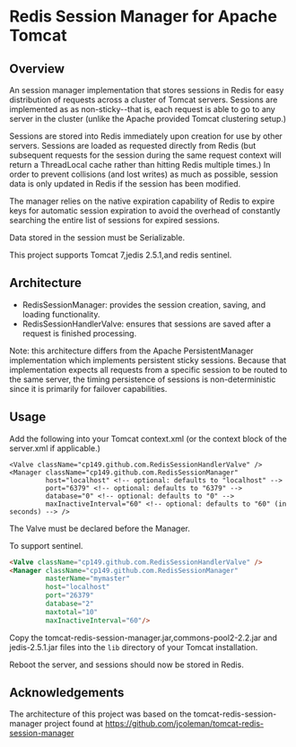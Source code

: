 Redis Session Manager for Apache Tomcat
=======================================

Overview
--------

An session manager implementation that stores sessions in Redis for easy distribution of requests across a cluster of Tomcat servers. Sessions are implemented as as non-sticky--that is, each request is able to go to any server in the cluster (unlike the Apache provided Tomcat clustering setup.)

Sessions are stored into Redis immediately upon creation for use by other servers. Sessions are loaded as requested directly from Redis (but subsequent requests for the session during the same request context will return a ThreadLocal cache rather than hitting Redis multiple times.) In order to prevent collisions (and lost writes) as much as possible, session data is only updated in Redis if the session has been modified.

The manager relies on the native expiration capability of Redis to expire keys for automatic session expiration to avoid the overhead of constantly searching the entire list of sessions for expired sessions.

Data stored in the session must be Serializable.

This project supports  Tomcat 7,jedis 2.5.1,and redis sentinel.

Architecture
------------

* RedisSessionManager: provides the session creation, saving, and loading functionality.
* RedisSessionHandlerValve: ensures that sessions are saved after a request is finished processing.

Note: this architecture differs from the Apache PersistentManager implementation which implements persistent sticky sessions. Because that implementation expects all requests from a specific session to be routed to the same server, the timing persistence of sessions is non-deterministic since it is primarily for failover capabilities.

Usage
-----

Add the following into your Tomcat context.xml (or the context block of the server.xml if applicable.)

    <Valve className="cp149.github.com.RedisSessionHandlerValve" />
	<Manager className="cp149.github.com.RedisSessionManager"
             host="localhost" <!-- optional: defaults to "localhost" -->
             port="6379" <!-- optional: defaults to "6379" -->
             database="0" <!-- optional: defaults to "0" -->
             maxInactiveInterval="60" <!-- optional: defaults to "60" (in seconds) --> />

The Valve must be declared before the Manager.

To support sentinel.
```html	
<Valve className="cp149.github.com.RedisSessionHandlerValve" />
<Manager className="cp149.github.com.RedisSessionManager"
		 masterName="mymaster" 
         host="localhost"
         port="26379" 
         database="2"
         maxtotal="10"
         maxInactiveInterval="60"/>
```

Copy the tomcat-redis-session-manager.jar,commons-pool2-2.2.jar and jedis-2.5.1.jar files into the `lib` directory of your Tomcat installation.

Reboot the server, and sessions should now be stored in Redis.

Acknowledgements
----------------

The architecture of this project was based on the tomcat-redis-session-manager project found at 
https://github.com/jcoleman/tomcat-redis-session-manager
